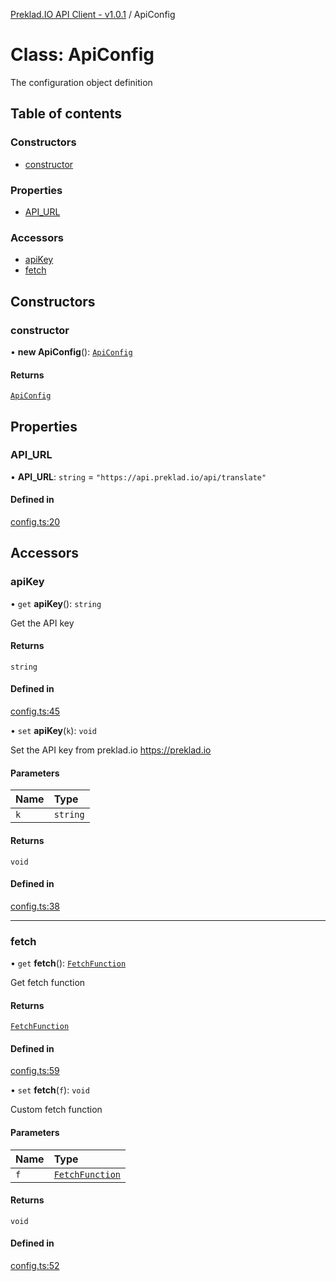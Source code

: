 [Preklad.IO API Client - v1.0.1](../README.md) / ApiConfig

# Class: ApiConfig

The configuration object definition

## Table of contents

### Constructors

- [constructor](ApiConfig.md#constructor)

### Properties

- [API\_URL](ApiConfig.md#api_url)

### Accessors

- [apiKey](ApiConfig.md#apikey)
- [fetch](ApiConfig.md#fetch)

## Constructors

### constructor

• **new ApiConfig**(): [`ApiConfig`](ApiConfig.md)

#### Returns

[`ApiConfig`](ApiConfig.md)

## Properties

### API\_URL

• **API\_URL**: `string` = `"https://api.preklad.io/api/translate"`

#### Defined in

[config.ts:20](https://github.com/TedyHub/preklad-io-js-client/blob/fbb2f49/src/config.ts#L20)

## Accessors

### apiKey

• `get` **apiKey**(): `string`

Get the API key

#### Returns

`string`

#### Defined in

[config.ts:45](https://github.com/TedyHub/preklad-io-js-client/blob/fbb2f49/src/config.ts#L45)

• `set` **apiKey**(`k`): `void`

Set the API key from preklad.io
https://preklad.io

#### Parameters

| Name | Type |
| :------ | :------ |
| `k` | `string` |

#### Returns

`void`

#### Defined in

[config.ts:38](https://github.com/TedyHub/preklad-io-js-client/blob/fbb2f49/src/config.ts#L38)

___

### fetch

• `get` **fetch**(): [`FetchFunction`](../README.md#fetchfunction)

Get fetch function

#### Returns

[`FetchFunction`](../README.md#fetchfunction)

#### Defined in

[config.ts:59](https://github.com/TedyHub/preklad-io-js-client/blob/fbb2f49/src/config.ts#L59)

• `set` **fetch**(`f`): `void`

Custom fetch function

#### Parameters

| Name | Type |
| :------ | :------ |
| `f` | [`FetchFunction`](../README.md#fetchfunction) |

#### Returns

`void`

#### Defined in

[config.ts:52](https://github.com/TedyHub/preklad-io-js-client/blob/fbb2f49/src/config.ts#L52)
